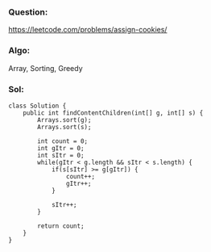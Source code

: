 ### Question:
https://leetcode.com/problems/assign-cookies/

### Algo:
Array, Sorting, Greedy

### Sol:
```
class Solution {
    public int findContentChildren(int[] g, int[] s) {
        Arrays.sort(g);
        Arrays.sort(s);
        
        int count = 0;
        int gItr = 0;
        int sItr = 0;
        while(gItr < g.length && sItr < s.length) {
            if(s[sItr] >= g[gItr]) {
                count++;
                gItr++;
            }
            
            sItr++;
        }
        
        return count;
    }
}
```
